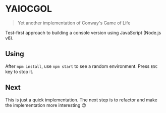 YAIOCGOL
=========

> Yet another implementation of Conway's Game of Life

Test-first approach to building a console version using JavaScript (Node.js v6).

## Using

After `npm install`, use `npm start` to see a random environment. Press `ESC` key to stop it.

## Next

This is just a quick implementation. The next step is to refactor and make the implementation more interesting :wink:
